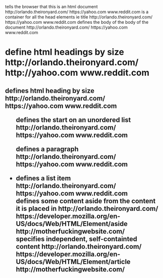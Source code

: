 <html>
  tells the browser that this is an html document
    http://orlando.theironyard.com/
    https://yahoo.com
    www.reddit.com
<head>
  is a container for all the head elements ie title
    http://orlando.theironyard.com/
    https://yahoo.com
    www.reddit.com
<body>
  defines the body of the body of the document
    http://orlando.theironyard.com/
    https://yahoo.com
    www.reddit.com
<h1>
  define html headings by size
    http://orlando.theironyard.com/
    http://yahoo.com
    www.reddit.com
<h2>
  defines html heading by size
    http://orlando.theironyard.com/
    https://yahoo.com
    www.reddit.com
<ul>
  defines the start on an unordered list
    http://orlando.theironyard.com/
    https://yahoo.com
    www.reddit.com
<p>
  defines a paragraph
    http://orlando.theironyard.com/
    https://yahoo.com
    www.reddit.com
<li>
  defines a list item
    http://orlando.theironyard.com/
    https://yahoo.com
    www.reddit.com
<aside>
  defines some content aside from the content it is placed in
    http://orlando.theironyard.com/
    https://developer.mozilla.org/en-US/docs/Web/HTML/Element/aside
    http://motherfuckingwebsite.com/
<article>
  specifies independent, self-containted content
    http://orlando.theironyard.com/
    https://developer.mozilla.org/en-US/docs/Web/HTML/Element/article
    http://motherfuckingwebsite.com/
